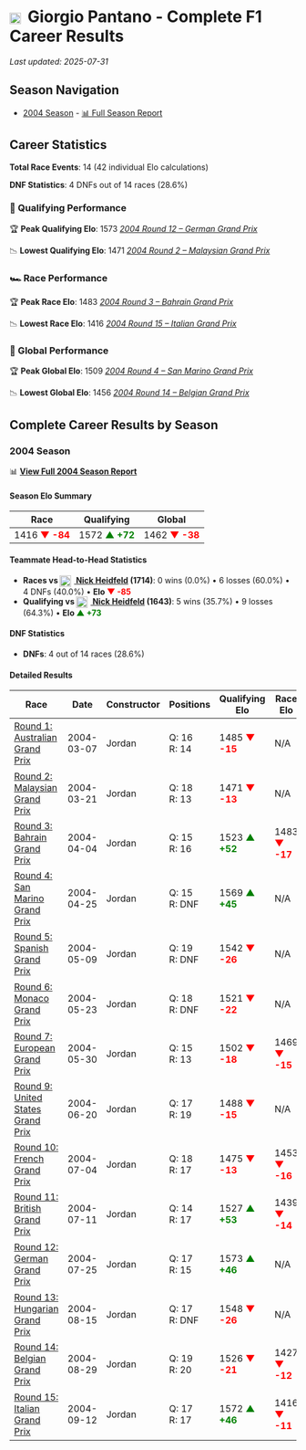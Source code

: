 # <img src="https://upload.wikimedia.org/wikipedia/commons/0/03/Flag_of_Italy.svg" alt="Italy" width="20" height="auto" style="vertical-align: middle; margin-right: 5px;" onerror="this.outerHTML='🇮🇹'; this.style.marginRight='5px';"/> Giorgio Pantano - Complete F1 Career Results

*Last updated: 2025-07-31*

## Season Navigation

- [2004 Season](#2004-season) - [📊 Full Season Report](../seasons/2004-season-report)

## Career Statistics

**Total Race Events**: 14 (42 individual Elo calculations)

**DNF Statistics**: 4 DNFs out of 14 races (28.6%)

### 🏁 Qualifying Performance

🏆 **Peak Qualifying Elo**: 1573
   *[2004 Round 12 – German Grand Prix](../seasons/2004-season-report#round-12-german-grand-prix)*

📉 **Lowest Qualifying Elo**: 1471
   *[2004 Round 2 – Malaysian Grand Prix](../seasons/2004-season-report#round-2-malaysian-grand-prix)*

### 🏎️ Race Performance

🏆 **Peak Race Elo**: 1483
   *[2004 Round 3 – Bahrain Grand Prix](../seasons/2004-season-report#round-3-bahrain-grand-prix)*

📉 **Lowest Race Elo**: 1416
   *[2004 Round 15 – Italian Grand Prix](../seasons/2004-season-report#round-15-italian-grand-prix)*

### 🌟 Global Performance

🏆 **Peak Global Elo**: 1509
   *[2004 Round 4 – San Marino Grand Prix](../seasons/2004-season-report#round-4-san-marino-grand-prix)*

📉 **Lowest Global Elo**: 1456
   *[2004 Round 14 – Belgian Grand Prix](../seasons/2004-season-report#round-14-belgian-grand-prix)*


## Complete Career Results by Season

### 2004 Season

📊 **[View Full 2004 Season Report](../seasons/2004-season-report)**

#### Season Elo Summary

| Race | Qualifying | Global |
|------|------------|--------|
| 1416 **<span style="color: red;">▼ -84</span>** | 1572 **<span style="color: green;">▲ +72</span>** | 1462 **<span style="color: red;">▼ -38</span>** |

#### Teammate Head-to-Head Statistics

- **Races vs [<img src="https://upload.wikimedia.org/wikipedia/commons/b/ba/Flag_of_Germany.svg" alt="Germany" width="20" height="auto" style="vertical-align: middle; margin-right: 5px;" onerror="this.outerHTML='🇩🇪'; this.style.marginRight='5px';"/> Nick Heidfeld](nick-heidfeld) (1714)**: 0 wins (0.0%) • 6 losses (60.0%) • 4 DNFs (40.0%) • **Elo **<span style="color: red;">▼ -85</span>****
- **Qualifying vs [<img src="https://upload.wikimedia.org/wikipedia/commons/b/ba/Flag_of_Germany.svg" alt="Germany" width="20" height="auto" style="vertical-align: middle; margin-right: 5px;" onerror="this.outerHTML='🇩🇪'; this.style.marginRight='5px';"/> Nick Heidfeld](nick-heidfeld) (1643)**: 5 wins (35.7%) • 9 losses (64.3%) • **Elo **<span style="color: green;">▲ +73</span>****


#### DNF Statistics

- **DNFs**: 4 out of 14 races (28.6%)

#### Detailed Results

| Race | Date | Constructor | Positions | Qualifying Elo | Race Elo | Global Elo | Teammate |
|------|------|-------------|-----------|----------------|----------|------------|----------|
| [Round 1: Australian Grand Prix](../seasons/2004-season-report#round-1-australian-grand-prix) | 2004-03-07 | Jordan | Q: 16<br/>R: 14 | 1485 **<span style="color: red;">▼ -15</span>** | N/A | 1496 **<span style="color: red;">▼ -4</span>** | [<img src="https://upload.wikimedia.org/wikipedia/commons/b/ba/Flag_of_Germany.svg" alt="Germany" width="20" height="auto" style="vertical-align: middle; margin-right: 5px;" onerror="this.outerHTML='🇩🇪'; this.style.marginRight='5px';"/> Nick Heidfeld](nick-heidfeld)<br/>Q: 15<br/>R: DNF |
| [Round 2: Malaysian Grand Prix](../seasons/2004-season-report#round-2-malaysian-grand-prix) | 2004-03-21 | Jordan | Q: 18<br/>R: 13 | 1471 **<span style="color: red;">▼ -13</span>** | N/A | 1492 **<span style="color: red;">▼ -4</span>** | [<img src="https://upload.wikimedia.org/wikipedia/commons/b/ba/Flag_of_Germany.svg" alt="Germany" width="20" height="auto" style="vertical-align: middle; margin-right: 5px;" onerror="this.outerHTML='🇩🇪'; this.style.marginRight='5px';"/> Nick Heidfeld](nick-heidfeld)<br/>Q: 15<br/>R: DNF |
| [Round 3: Bahrain Grand Prix](../seasons/2004-season-report#round-3-bahrain-grand-prix) | 2004-04-04 | Jordan | Q: 15<br/>R: 16 | 1523 **<span style="color: green;">▲ +52</span>** | 1483 **<span style="color: red;">▼ -17</span>** | 1495 **<span style="color: green;">▲ +4</span>** | [<img src="https://upload.wikimedia.org/wikipedia/commons/b/ba/Flag_of_Germany.svg" alt="Germany" width="20" height="auto" style="vertical-align: middle; margin-right: 5px;" onerror="this.outerHTML='🇩🇪'; this.style.marginRight='5px';"/> Nick Heidfeld](nick-heidfeld)<br/>Q: 18<br/>R: 15 |
| [Round 4: San Marino Grand Prix](../seasons/2004-season-report#round-4-san-marino-grand-prix) | 2004-04-25 | Jordan | Q: 15<br/>R: DNF | 1569 **<span style="color: green;">▲ +45</span>** | N/A | 1509 **<span style="color: green;">▲ +14</span>** | [<img src="https://upload.wikimedia.org/wikipedia/commons/b/ba/Flag_of_Germany.svg" alt="Germany" width="20" height="auto" style="vertical-align: middle; margin-right: 5px;" onerror="this.outerHTML='🇩🇪'; this.style.marginRight='5px';"/> Nick Heidfeld](nick-heidfeld)<br/>Q: 16<br/>R: DNF |
| [Round 5: Spanish Grand Prix](../seasons/2004-season-report#round-5-spanish-grand-prix) | 2004-05-09 | Jordan | Q: 19<br/>R: DNF | 1542 **<span style="color: red;">▼ -26</span>** | N/A | 1501 **<span style="color: red;">▼ -8</span>** | [<img src="https://upload.wikimedia.org/wikipedia/commons/b/ba/Flag_of_Germany.svg" alt="Germany" width="20" height="auto" style="vertical-align: middle; margin-right: 5px;" onerror="this.outerHTML='🇩🇪'; this.style.marginRight='5px';"/> Nick Heidfeld](nick-heidfeld)<br/>Q: 15<br/>R: DNF |
| [Round 6: Monaco Grand Prix](../seasons/2004-season-report#round-6-monaco-grand-prix) | 2004-05-23 | Jordan | Q: 18<br/>R: DNF | 1521 **<span style="color: red;">▼ -22</span>** | N/A | 1494 **<span style="color: red;">▼ -7</span>** | [<img src="https://upload.wikimedia.org/wikipedia/commons/b/ba/Flag_of_Germany.svg" alt="Germany" width="20" height="auto" style="vertical-align: middle; margin-right: 5px;" onerror="this.outerHTML='🇩🇪'; this.style.marginRight='5px';"/> Nick Heidfeld](nick-heidfeld)<br/>Q: 17<br/>R: 7 |
| [Round 7: European Grand Prix](../seasons/2004-season-report#round-7-european-grand-prix) | 2004-05-30 | Jordan | Q: 15<br/>R: 13 | 1502 **<span style="color: red;">▼ -18</span>** | 1469 **<span style="color: red;">▼ -15</span>** | 1479 **<span style="color: red;">▼ -16</span>** | [<img src="https://upload.wikimedia.org/wikipedia/commons/b/ba/Flag_of_Germany.svg" alt="Germany" width="20" height="auto" style="vertical-align: middle; margin-right: 5px;" onerror="this.outerHTML='🇩🇪'; this.style.marginRight='5px';"/> Nick Heidfeld](nick-heidfeld)<br/>Q: 13<br/>R: 10 |
| [Round 9: United States Grand Prix](../seasons/2004-season-report#round-9-united-states-grand-prix) | 2004-06-20 | Jordan | Q: 17<br/>R: 19 | 1488 **<span style="color: red;">▼ -15</span>** | N/A | 1474 **<span style="color: red;">▼ -4</span>** | [<img src="https://upload.wikimedia.org/wikipedia/commons/b/ba/Flag_of_Germany.svg" alt="Germany" width="20" height="auto" style="vertical-align: middle; margin-right: 5px;" onerror="this.outerHTML='🇩🇪'; this.style.marginRight='5px';"/> Nick Heidfeld](nick-heidfeld)<br/>Q: 16<br/>R: DNF |
| [Round 10: French Grand Prix](../seasons/2004-season-report#round-10-french-grand-prix) | 2004-07-04 | Jordan | Q: 18<br/>R: 17 | 1475 **<span style="color: red;">▼ -13</span>** | 1453 **<span style="color: red;">▼ -16</span>** | 1459 **<span style="color: red;">▼ -15</span>** | [<img src="https://upload.wikimedia.org/wikipedia/commons/b/ba/Flag_of_Germany.svg" alt="Germany" width="20" height="auto" style="vertical-align: middle; margin-right: 5px;" onerror="this.outerHTML='🇩🇪'; this.style.marginRight='5px';"/> Nick Heidfeld](nick-heidfeld)<br/>Q: 17<br/>R: 16 |
| [Round 11: British Grand Prix](../seasons/2004-season-report#round-11-british-grand-prix) | 2004-07-11 | Jordan | Q: 14<br/>R: 17 | 1527 **<span style="color: green;">▲ +53</span>** | 1439 **<span style="color: red;">▼ -14</span>** | 1465 **<span style="color: green;">▲ +6</span>** | [<img src="https://upload.wikimedia.org/wikipedia/commons/b/ba/Flag_of_Germany.svg" alt="Germany" width="20" height="auto" style="vertical-align: middle; margin-right: 5px;" onerror="this.outerHTML='🇩🇪'; this.style.marginRight='5px';"/> Nick Heidfeld](nick-heidfeld)<br/>Q: 15<br/>R: 15 |
| [Round 12: German Grand Prix](../seasons/2004-season-report#round-12-german-grand-prix) | 2004-07-25 | Jordan | Q: 17<br/>R: 15 | 1573 **<span style="color: green;">▲ +46</span>** | N/A | 1479 **<span style="color: green;">▲ +14</span>** | [<img src="https://upload.wikimedia.org/wikipedia/commons/b/ba/Flag_of_Germany.svg" alt="Germany" width="20" height="auto" style="vertical-align: middle; margin-right: 5px;" onerror="this.outerHTML='🇩🇪'; this.style.marginRight='5px';"/> Nick Heidfeld](nick-heidfeld)<br/>Q: 18<br/>R: DNF |
| [Round 13: Hungarian Grand Prix](../seasons/2004-season-report#round-13-hungarian-grand-prix) | 2004-08-15 | Jordan | Q: 17<br/>R: DNF | 1548 **<span style="color: red;">▼ -26</span>** | N/A | 1471 **<span style="color: red;">▼ -8</span>** | [<img src="https://upload.wikimedia.org/wikipedia/commons/b/ba/Flag_of_Germany.svg" alt="Germany" width="20" height="auto" style="vertical-align: middle; margin-right: 5px;" onerror="this.outerHTML='🇩🇪'; this.style.marginRight='5px';"/> Nick Heidfeld](nick-heidfeld)<br/>Q: 16<br/>R: 12 |
| [Round 14: Belgian Grand Prix](../seasons/2004-season-report#round-14-belgian-grand-prix) | 2004-08-29 | Jordan | Q: 19<br/>R: 20 | 1526 **<span style="color: red;">▼ -21</span>** | 1427 **<span style="color: red;">▼ -12</span>** | 1456 **<span style="color: red;">▼ -15</span>** | [<img src="https://upload.wikimedia.org/wikipedia/commons/b/ba/Flag_of_Germany.svg" alt="Germany" width="20" height="auto" style="vertical-align: middle; margin-right: 5px;" onerror="this.outerHTML='🇩🇪'; this.style.marginRight='5px';"/> Nick Heidfeld](nick-heidfeld)<br/>Q: 16<br/>R: 11 |
| [Round 15: Italian Grand Prix](../seasons/2004-season-report#round-15-italian-grand-prix) | 2004-09-12 | Jordan | Q: 17<br/>R: 17 | 1572 **<span style="color: green;">▲ +46</span>** | 1416 **<span style="color: red;">▼ -11</span>** | 1462 **<span style="color: green;">▲ +6</span>** | [<img src="https://upload.wikimedia.org/wikipedia/commons/b/ba/Flag_of_Germany.svg" alt="Germany" width="20" height="auto" style="vertical-align: middle; margin-right: 5px;" onerror="this.outerHTML='🇩🇪'; this.style.marginRight='5px';"/> Nick Heidfeld](nick-heidfeld)<br/>Q: 20<br/>R: 14 |


